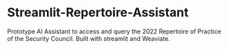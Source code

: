 # Streamlit-Repertoire-Assistant
Prototype AI Assistant to access and query the 2022 Repertoire of Practice of the Security Council. Built with streamlit and Weaviate.
